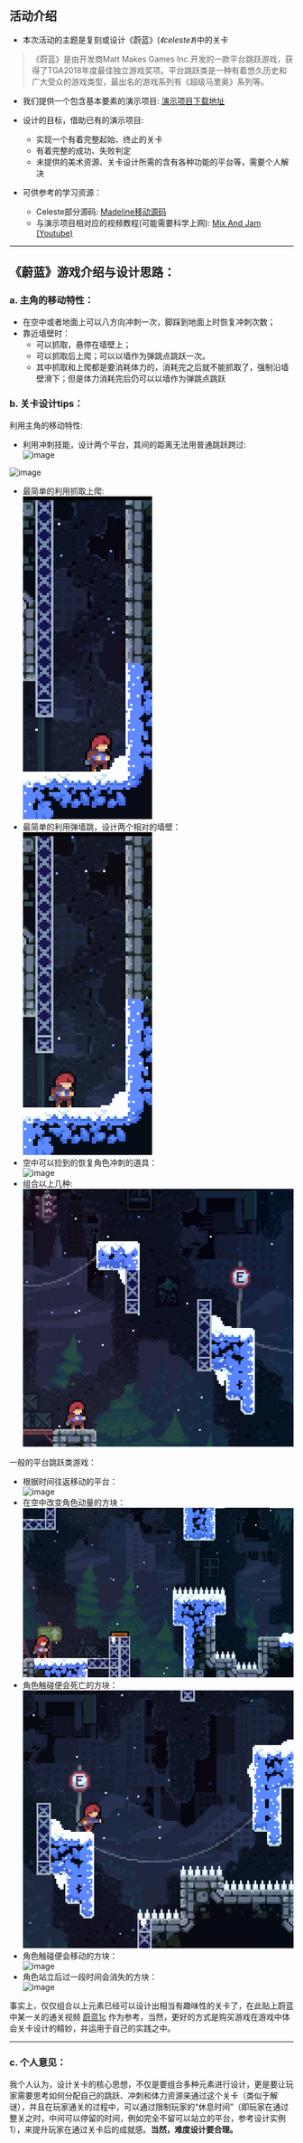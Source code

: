 ## 活动介绍
- 本次活动的主题是复刻或设计《蔚蓝》(*《celeste》*)中的关卡
  
>《蔚蓝》是由开发商Matt Makes Games Inc.开发的一款平台跳跃游戏，获得了TGA2018年度最佳独立游戏奖项。平台跳跃类是一种有着悠久历史和广大受众的游戏类型，最出名的游戏系列有《超级马里奥》系列等。
  
- 我们提供一个包含基本要素的演示项目: [演示项目下载地址](https://github.com/mixandjam/Celeste-Movement)

- 设计的目标，借助已有的演示项目:
  - 实现一个有着完整起始、终止的关卡
  - 有着完整的成功、失败判定
  - 未提供的美术资源、关卡设计所需的含有各种功能的平台等，需要个人解决
- 可供参考的学习资源：
  - Celeste部分源码: [Madeline移动源码](github.com/NoelFB/Celeste)
  - 与演示项目相对应的视频教程(可能需要科学上网): [Mix And Jam (Youtube)](https://www.youtube.com/watch?v=STyY26a_dPY&feature=youtu.be)

---
## 《蔚蓝》游戏介绍与设计思路：
### a. 主角的移动特性：
- 在空中或者地面上可以八方向冲刺一次，脚踩到地面上时恢复冲刺次数；
- 靠近墙壁时：
  - 可以抓取，悬停在墙壁上；
  - 可以抓取后上爬；可以以墙作为弹跳点跳跃一次。
  - 其中抓取和上爬都是要消耗体力的，消耗完之后就不能抓取了，强制沿墙壁滑下；但是体力消耗完后仍可以以墙作为弹跳点跳跃

### b. 关卡设计tips：
  利用主角的移动特性:
  - 利用冲刺技能，设计两个平台，其间的距离无法用普通跳跃跨过:<br>
    ![image](https://github.com/MagicCircleStudio/celeste-level-design/blob/master/gifs/1.gif)

![image](gifs/1.gif)

  - 最简单的利用抓取上爬:<br>
    ![image](https://github.com/MagicCircleStudio/celeste-level-design/blob/master/gifs/2.gif)
  - 最简单的利用弹墙跳，设计两个相对的墙壁：<br>
    ![image](https://github.com/MagicCircleStudio/celeste-level-design/blob/master/gifs/3.gif)
  - 空中可以捡到的恢复角色冲刺的道具：<br>
    ![image](https://github.com/MagicCircleStudio/celeste-level-design/blob/master/gifs/4.gif)
  - 组合以上几种: <br>
    ![image](https://github.com/MagicCircleStudio/celeste-level-design/blob/master/gifs/5.gif)

  一般的平台跳跃类游戏：
  - 根据时间往返移动的平台：<br>
    ![image](https://github.com/MagicCircleStudio/celeste-level-design/blob/master/gifs/6.gif)
  - 在空中改变角色动量的方块：<br>
    ![image](https://github.com/MagicCircleStudio/celeste-level-design/blob/master/gifs/7.gif)
  - 角色触碰便会死亡的方块：<br>
    ![image](https://github.com/MagicCircleStudio/celeste-level-design/blob/master/gifs/8.gif)
  - 角色触碰便会移动的方块：<br>
    ![image](https://github.com/MagicCircleStudio/celeste-level-design/blob/master/gifs/9.gif)
  - 角色站立后过一段时间会消失的方块：<br>
    ![image](https://github.com/MagicCircleStudio/celeste-level-design/blob/master/gifs/10.gif)

事实上，仅仅组合以上元素已经可以设计出相当有趣味性的关卡了，在此贴上蔚蓝中某一关的通关视频 [蔚蓝1c](https://www.bilibili.com/video/BV1a7411g7Ci) 作为参考，当然，更好的方式是购买游戏在游戏中体会关卡设计的精妙，并运用于自己的实践之中。

---
### c. 个人意见：
我个人认为，设计关卡的核心思想，不仅是要组合多种元素进行设计，更是要让玩家需要思考如何分配自己的跳跃、冲刺和体力资源来通过这个关卡（类似于解谜），并且在玩家通关的过程中，可以通过限制玩家的“休息时间”（即玩家在通过整关之时，中间可以停留的时间，例如完全不留可以站立的平台，参考设计实例1），来提升玩家在通过关卡后的成就感。**当然，难度设计要合理。**


